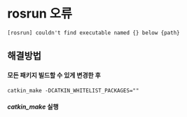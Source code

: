 # rosrun 오류
```
[rosrun] couldn't find executable named {} below {path}
```

## 해결방법
#### 모든 패키지 빌드할 수 있게 변경한 후
```
catkin_make -DCATKIN_WHITELIST_PACKAGES=""
```
#### *catkin_make* 실행
